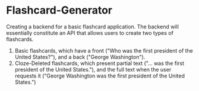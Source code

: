 # Flashcard-Generator
Creating a backend for a basic flashcard application. The backend will essentially constitute an API that allows users to create two types of flashcards.
  1. Basic flashcards, which have a front ("Who was the first president of the United States?"), and a back  ("George Washington").
  2. Cloze-Deleted flashcards, which present partial text ("... was the first president of the United States."), and the full text when the user requests it ("George Washington was the first president of the United States.")
